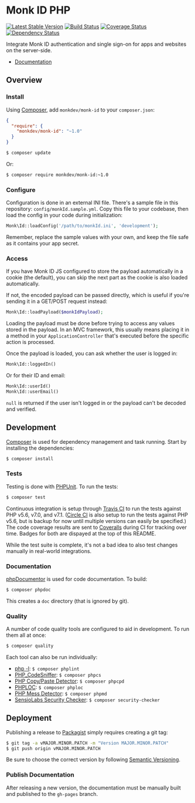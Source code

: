 Monk ID PHP
===========

[![Latest Stable Version](https://img.shields.io/packagist/v/monkdev/monk-id.svg?style=flat)](https://packagist.org/packages/monkdev/monk-id)
[![Build Status](https://img.shields.io/travis/MonkDev/monk-id-php/dev.svg?style=flat)](https://travis-ci.org/MonkDev/monk-id-php)
[![Coverage Status](https://img.shields.io/coveralls/MonkDev/monk-id-php/dev.svg?style=flat)](https://coveralls.io/r/MonkDev/monk-id-php?branch=dev)
[![Dependency Status](https://img.shields.io/gemnasium/MonkDev/monk-id-php.svg?style=flat)](https://gemnasium.com/MonkDev/monk-id-php)

Integrate Monk ID authentication and single sign-on for apps and websites on the
server-side.

*   [Documentation](http://monkdev.github.io/monk-id-php/classes/Monk.Id.html)

Overview
--------

### Install

Using [Composer](http://getcomposer.org), add `monkdev/monk-id` to your
`composer.json`:

```json
{
  "require": {
    "monkdev/monk-id": "~1.0"
  }
}
```

```bash
$ composer update
```

Or:

```bash
$ composer require monkdev/monk-id:~1.0
```

### Configure

Configuration is done in an external INI file. There's a sample file in this
repository: `config/monkId.sample.yml`. Copy this file to your codebase, then
load the config in your code during initialization:

```php
Monk\Id::loadConfig('/path/to/monkId.ini', 'development');
```

Remember, replace the sample values with your own, and keep the file safe as it
contains your app secret.

### Access

If you have Monk ID JS configured to store the payload automatically in a cookie
(the default), you can skip the next part as the cookie is also loaded
automatically.

If not, the encoded payload can be passed directly, which is useful if you're
sending it in a GET/POST request instead:

```php
Monk\Id::loadPayload($monkIdPayload);
```

Loading the payload must be done before trying to access any values stored in
the payload. In an MVC framework, this usually means placing it in a method in
your `ApplicationController` that's executed before the specific action is
processed.

Once the payload is loaded, you can ask whether the user is logged in:

```php
Monk\Id::loggedIn()
```

Or for their ID and email:

```php
Monk\Id::userId()
Monk\Id::userEmail()
```

`null` is returned if the user isn't logged in or the payload can't be decoded
and verified.

Development
-----------

[Composer](http://getcomposer.org) is used for dependency management and task
running. Start by installing the dependencies:

```bash
$ composer install
```

### Tests

Testing is done with [PHPUnit](http://phpunit.de). To run the tests:

```bash
$ composer test
```

Continuous integration is setup through [Travis CI](https://travis-ci.org/MonkDev/monk-id-php)
to run the tests against PHP v5.6, v7.0, and v7.1. ([Circle CI](https://circleci.com/gh/MonkDev/monk-id-php)
is also setup to run the tests against PHP v5.6, but is backup for now until
multiple versions can easily be specified.) The code coverage results are sent
to [Coveralls](https://coveralls.io/r/MonkDev/monk-id-php) during CI for
tracking over time. Badges for both are dispayed at the top of this README.

While the test suite is complete, it's not a bad idea to also test changes
manually in real-world integrations.

### Documentation

[phpDocumentor](http://phpdoc.org) is used for code documentation. To build:

```bash
$ composer phpdoc
```

This creates a `doc` directory (that is ignored by git).

### Quality

A number of code quality tools are configured to aid in development. To run them
all at once:

```bash
$ composer quality
```

Each tool can also be run individually:

*   [php -l](http://www.php.net/manual/en/function.php-check-syntax.php):
    `$ composer phplint`
*   [PHP_CodeSniffer](https://github.com/squizlabs/PHP_CodeSniffer):
    `$ composer phpcs`
*   [PHP Copy/Paste Detector](https://github.com/sebastianbergmann/phpcpd):
    `$ composer phpcpd`
*   [PHPLOC](https://github.com/sebastianbergmann/phploc): `$ composer phploc`
*   [PHP Mess Detector](http://phpmd.org): `$ composer phpmd`
*   [SensioLabs Security Checker](https://github.com/sensiolabs/security-checker):
    `$ composer security-checker`

Deployment
----------

Publishing a release to [Packagist](https://packagist.org) simply requires
creating a git tag:

```bash
$ git tag -a vMAJOR.MINOR.PATCH -m "Version MAJOR.MINOR.PATCH"
$ git push origin vMAJOR.MINOR.PATCH
```

Be sure to choose the correct version by following [Semantic Versioning](http://semver.org).

### Publish Documentation

After releasing a new version, the documentation must be manually built and
published to the `gh-pages` branch.

